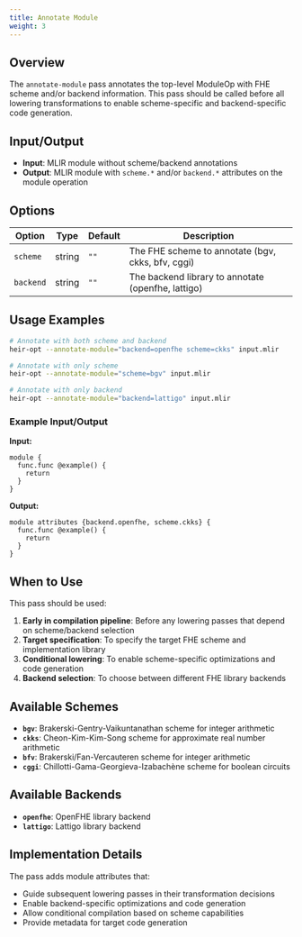 ```yaml
---
title: Annotate Module
weight: 3
---
```


## Overview

The `annotate-module` pass annotates the top-level ModuleOp with FHE scheme
and/or backend information. This pass should be called before all lowering
transformations to enable scheme-specific and backend-specific code generation.

## Input/Output

- **Input**: MLIR module without scheme/backend annotations
- **Output**: MLIR module with `scheme.*` and/or `backend.*` attributes on the
  module operation

## Options

| Option    | Type   | Default | Description                                        |
| --------- | ------ | ------- | -------------------------------------------------- |
| `scheme`  | string | `""`    | The FHE scheme to annotate (bgv, ckks, bfv, cggi)  |
| `backend` | string | `""`    | The backend library to annotate (openfhe, lattigo) |

## Usage Examples

```bash
# Annotate with both scheme and backend
heir-opt --annotate-module="backend=openfhe scheme=ckks" input.mlir

# Annotate with only scheme
heir-opt --annotate-module="scheme=bgv" input.mlir

# Annotate with only backend
heir-opt --annotate-module="backend=lattigo" input.mlir
```

### Example Input/Output

**Input:**

```mlir
module {
  func.func @example() {
    return
  }
}
```

**Output:**

```mlir
module attributes {backend.openfhe, scheme.ckks} {
  func.func @example() {
    return
  }
}
```

## When to Use

This pass should be used:

1. **Early in compilation pipeline**: Before any lowering passes that depend on
   scheme/backend selection
1. **Target specification**: To specify the target FHE scheme and implementation
   library
1. **Conditional lowering**: To enable scheme-specific optimizations and code
   generation
1. **Backend selection**: To choose between different FHE library backends

## Available Schemes

- **`bgv`**: Brakerski-Gentry-Vaikuntanathan scheme for integer arithmetic
- **`ckks`**: Cheon-Kim-Kim-Song scheme for approximate real number arithmetic
- **`bfv`**: Brakerski/Fan-Vercauteren scheme for integer arithmetic
- **`cggi`**: Chillotti-Gama-Georgieva-Izabachène scheme for boolean circuits

## Available Backends

- **`openfhe`**: OpenFHE library backend
- **`lattigo`**: Lattigo library backend

## Implementation Details

The pass adds module attributes that:

- Guide subsequent lowering passes in their transformation decisions
- Enable backend-specific optimizations and code generation
- Allow conditional compilation based on scheme capabilities
- Provide metadata for target code generation
